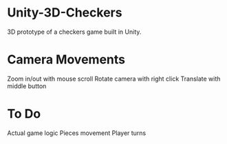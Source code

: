 # Unity-3D-Checkers

3D prototype of a checkers game built in Unity. 

# Camera Movements
Zoom in/out with mouse scroll
Rotate camera with right click
Translate with middle button

# To Do
Actual game logic
Pieces movement
Player turns 


